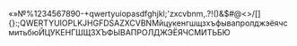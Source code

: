«»№%1234567890-+qwertyuiopasdfghjkl;'zxcvbnm,.?!()&$#@<>/\[]{}:;QWERTYUIOPLKJHGFDSAZXCVBNMйцукенгшщзхъфывапролджэёячсмитьбюЙЦУКЕНГШЩЗХЪФЫВАПРОЛДЖЭЁЯЧСМИТЬБЮ
